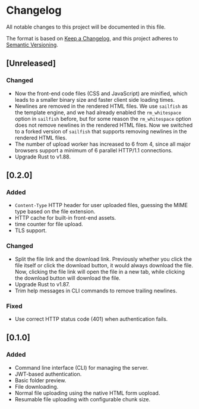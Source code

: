 # Changelog

All notable changes to this project will be documented in this file.

The format is based on [Keep a Changelog](https://keepachangelog.com/en/1.1.0/),
and this project adheres to [Semantic Versioning](https://semver.org/spec/v2.0.0.html).

## [Unreleased]

### Changed

- Now the front-end code files (CSS and JavaScript) are minified, which leads to a smaller binary size and faster client side loading times.
- Newlines are removed in the rendered HTML files. We use `sailfish` as the template engine, and we had already enabled the `rm_whitespace` option in `sailfish` before, but for some reason the `rm_whitespace` option does not remove newlines in the rendered HTML files. Now we switched to a forked version of `sailfish` that supports removing newlines in the rendered HTML files.
- The number of upload worker has increased to 6 from 4, since all major browsers support a minimum of 6 parallel HTTP/1.1 connections.
- Upgrade Rust to v1.88.

## [0.2.0]

### Added

- `Content-Type` HTTP header for user uploaded files, guessing the MIME type based on the file extension.
- HTTP cache for built-in front-end assets.
- time counter for file upload.
- TLS support.

### Changed

- Split the file link and the download link. Previously whether you click the file itself or click the download button, it would always download the file. Now, clicking the file link will open the file in a new tab, while clicking the download button will download the file.
- Upgrade Rust to v1.87.
- Trim help messages in CLI commands to remove trailing newlines.

### Fixed

- Use correct HTTP status code (401) when authentication fails.

## [0.1.0]

### Added

- Command line interface (CLI) for managing the server.
- JWT-based authentication.
- Basic folder preview.
- File downloading.
- Normal file uploading using the native HTML form uopload.
- Resumable file uploading with configurable chunk size.
